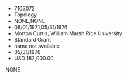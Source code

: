 * 7103072
* Topology
* NONE,NONE
* 06/01/1971,05/31/1976
* Morton Curtis, William Marsh Rice University
* Standard Grant
*   name not available
* 05/31/1976
* USD 182,000.00

NONE
